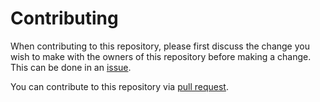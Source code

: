 # Contributing

When contributing to this repository, please first discuss the change you wish to make 
with the owners of this repository before making a change.
This can be done in an [issue](https://github.com/sdruskat/pyswh/issues/new).

You can contribute to this repository via 
[pull request](https://docs.github.com/pull-requests/collaborating-with-pull-requests/proposing-changes-to-your-work-with-pull-requests/about-pull-requests?platform=linux).